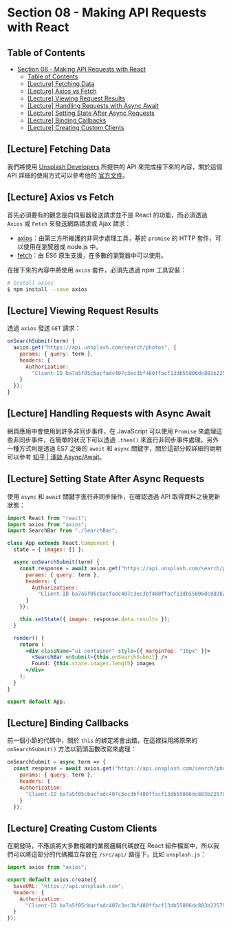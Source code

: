 # Section 08 - Making API Requests with React

## Table of Contents

- [Section 08 - Making API Requests with React](#section-08---making-api-requests-with-react)
  - [Table of Contents](#table-of-contents)
  - [[Lecture] Fetching Data](#lecture-fetching-data)
  - [[Lecture] Axios vs Fetch](#lecture-axios-vs-fetch)
  - [[Lecture] Viewing Request Results](#lecture-viewing-request-results)
  - [[Lecture] Handling Requests with Async Await](#lecture-handling-requests-with-async-await)
  - [[Lecture] Setting State After Async Requests](#lecture-setting-state-after-async-requests)
  - [[Lecture] Binding Callbacks](#lecture-binding-callbacks)
  - [[Lecture] Creating Custom Clients](#lecture-creating-custom-clients)

## [Lecture] Fetching Data

我們將使用 [Unsplash Developers](https://unsplash.com/developers) 所提供的 API 來完成接下來的內容，關於這個 API 詳細的使用方式可以參考他的 [官方文件](https://unsplash.com/documentation)。

## [Lecture] Axios vs Fetch

首先必須要有的觀念是向伺服器發送請求並不是 React 的功能，而必須透過 `Axios` 或 `Fetch` 來發送網路請求或 Ajax 請求：

- [axios](https://github.com/axios/axios)：由第三方所維護的非同步處理工具，基於 `promise` 的 HTTP 套件，可以使用在瀏覽器或 node.js 中。
- [fetch](https://developer.mozilla.org/zh-TW/docs/Web/API/Fetch_API/Using_Fetch)：由 ES6 原生支援，在多數的瀏覽器中可以使用。

在接下來的內容中將使用 `axios` 套件，必須先透過 npm 工具安裝：

```bash
# Install axios
$ npm install --save axios
```

## [Lecture] Viewing Request Results

透過 `axios` 發送 `GET` 請求：

```jsx
onSearchSubmit(term) {
  axios.get("https://api.unsplash.com/search/photos", {
    params: { query: term },
    headers: {
      Authorization:
        "Client-ID ba7a5f05cbacfadc407c3ec3bf480ffacf13db55806dc883b225795b95080d38"
    }
  });
}
```

## [Lecture] Handling Requests with Async Await

網頁應用中會使用到許多非同步事件，在 JavaScript 可以使用 `Promise` 來處理這些非同步事件，在簡單的狀況下可以透過 `.then()` 來進行非同步事件處理。另外一種方式則是透過 ES7 之後的 `await` 和 `async` 關鍵字，關於這部分較詳細的說明可以參考 [知乎 | 淺談 Async/Await](https://zhuanlan.zhihu.com/p/32441396)。


## [Lecture] Setting State After Async Requests

使用 `async` 和 `await` 關鍵字進行非同步操作，在確認透過 API 取得資料之後更新狀態：

```jsx
import React from "react";
import axios from "axios";
import SearchBar from "./SearchBar";

class App extends React.Component {
  state = { images: [] };

  async onSearchSubmit(term) {
    const response = await axios.get("https://api.unsplash.com/search/photos", {
      params: { query: term },
      headers: {
        Authorizations:
          "Client-ID ba7a5f05cbacfadc407c3ec3bf480ffacf13db55806dc883b225795b95080d38"
      }
    });

    this.setState({ images: response.data.results });
  }

  render() {
    return (
      <div className="ui container" style={{ marginTop: "10px" }}>
        <SearchBar onSubmit={this.onSearchSubmit} />
        Found: {this.state.images.length} images
      </div>
    );
  }
}

export default App;
```

## [Lecture] Binding Callbacks

前一個小節的代碼中，關於 `this` 的綁定將會出錯，在這裡採用將原來的 `onSearchSubmit()` 方法以箭頭函數改寫來處理：

```jsx
onSearchSubmit = async term => {
  const response = await axios.get("https://api.unsplash.com/search/photos", {
    params: { query: term },
    headers: {
    Authorization:
      "Client-ID ba7a5f05cbacfadc407c3ec3bf480ffacf13db55806dc883b225795b95080d38"
    }
  });
```

## [Lecture] Creating Custom Clients

在開發時，不應該將大多數複雜的業務邏輯代碼放在 React 組件檔案中，所以我們可以將這部分的代碼獨立存放在 `/src/api/` 路徑下，比如 `unsplash.js`：

```javascript
import axios from "axios";

export default axios.create({
  baseURL: "https://api.unsplash.com",
  headers: {
    Authorization:
      "Client-ID ba7a5f05cbacfadc407c3ec3bf480ffacf13db55806dc883b225795b95080d38"
  }
});
```